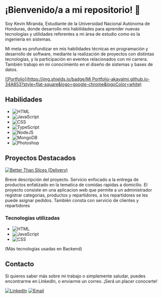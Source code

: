
# ¡Bienvenido/a a mi repositorio! 👋

Soy Kevin Miranda, Estudiante de la Universidad Nacional Autónoma de Honduras, donde desarrollo mis habilidades para aprender nuevas tecnologías y utilidades referentes a mi área de estudio como es la ingeniería en sistemas.

Mi meta es profundizar en mis habilidades técnicas en programación y desarrollo de software, mediante la realización de proyectos con distintas tecnologías, y la participación en eventos relacionados con mi carrera. También trabajo en mi conocimiento en el diseño de sistemas y bases de datos.</p>

[![Portfolio](https://img.shields.io/badge/Mi Portfolio-akavalmi.github.io-34A853?style=flat-square&logo=google-chrome&logoColor=white)](https://akavalmi.github.io)

## Habilidades

- ![HTML](https://img.shields.io/badge/-HTML-E34F26?style=flat-square&logo=html5&logoColor=white)
- ![JavaScript](https://img.shields.io/badge/-JavaScript-F7DF1E?style=flat-square&logo=javascript&logoColor=black)
- ![CSS](https://img.shields.io/badge/-CSS-1572B6?style=flat-square&logo=css3&logoColor=white)
- ![TypeScript](https://img.shields.io/badge/-TypeScript-007ACC?style=flat-square&logo=typescript&logoColor=white)
- ![NodeJS](https://img.shields.io/badge/-Node.js-339933?style=flat-square&logo=node.js&logoColor=white)
- ![MongoDB](https://img.shields.io/badge/-MongoDB-47A248?style=flat-square&logo=mongodb&logoColor=white)
- ![Photoshop](https://img.shields.io/badge/-Adobe%20Photoshop-31A8FF?style=flat-square&logo=adobe-photoshop&logoColor=white)

## Proyectos Destacados

[![Better Than Slices (Delivery)](https://akavalmi.github.io/img/logo-proyecto1.png)](https://github.com/akaValmi/Admin_BTS)

Breve descripción del proyecto.
Servicio enfocado a la entrega de productos enfatizado en la tematica de comidas rapidas a domicilio. El proyecto consiste en una aplicacion web que permite a un administrador registrar categorias, productos y repartidores, a los repartidores se les puede asignar pedidos. También consta con servicio de clientes y repartidores

### Tecnologías utilizadas

- ![HTML](https://img.shields.io/badge/-HTML-E34F26?style=flat-square&logo=html5&logoColor=white)
- ![JavaScript](https://img.shields.io/badge/-JavaScript-F7DF1E?style=flat-square&logo=javascript&logoColor=black)
- ![CSS](https://img.shields.io/badge/-CSS-1572B6?style=flat-square&logo=css3&logoColor=white)

(Más tecnologías usadas en Backend)

## Contacto

Si quieres saber más sobre mi trabajo o simplemente saludar, puedes encontrarme en LinkedIn, o enviarme un correo. ¡Será un placer conocerte!

[![LinkedIn](https://img.shields.io/badge/LinkedIn-0077B5?style=flat-square&logo=linkedin&logoColor=white)](https://www.linkedin.com/in/kevin-miranda-5ba759275)
[![Email](https://img.shields.io/badge/Email-D14836?style=flat-square&logo=gmail&logoColor=white)](mailto:kev24miranda@gmail.com)


